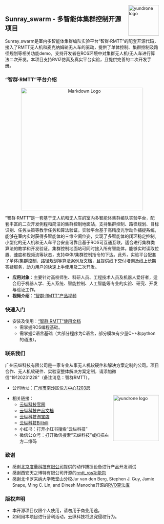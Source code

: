 <img src="https://pic1.imgdb.cn/item/67ceabf3066befcec6e26c76.png" alt="yundrone logo" align="right" height="100" />

## Sunray_swarm - 多智能体集群控制开源项目

Sunray_swarm是室内多智能体集群编队实验平台“智群·RMTT”的配套开源代码，接入了RMTT无人机和麦克纳姆轮无人车的驱动，提供了单体控制、集群控制及路径规划等相关功能demo，支持开发者在ROS环境中对集群无人机/无人车进行算法二次开发。本项目支持RVIZ仿真及真实平台实验，且提供完善的二次开发手册。

### “智群·RMTT”平台介绍

<div style="text-align:center">
  <img src="https://resource-wangsu.helplook.net/docker_production/5n3bi9/article/fBjfd8tA/678f41c58b3b2.png" alt="Markdown Logo" style="width:400px; height:auto;" />
</div>

“智群·RMTT”是一套基于无人机和无人车的室内多智能体集群编队实验平台，配套丰富的二次开发例程和简洁的集群控制地面站，支持集群控制、路径规划、目标识别、任务决策等教学任务和算法验证。实验平台基于高精度光学动作捕捉系统，能够在室内实时获得多智能体的三维空间位姿，实现了多智能体的闭环稳定控制。小型化的无人机和无人车平台安全可靠且基于ROS可互通互联，适合进行集群类算法的教学和开发验证。集群控制地面站可同时接入所有智能体，能够实时读取位置、速度和视频流等状态，支持单体/集群控制指令的下达。此外，实验平台配套了单体/集群控制、路径规划等算法案例及文档，且提供线下交付培训及线上长期答疑服务，助力用户的快速上手使用及二次开发。
- **应用对象**：主要针对高校师生、科研人员、工程技术人员及机器人爱好者，适合用于机器人学、无人系统、智能控制、人工智能等专业的实验、研究、开发与验证工作。
- **视频介绍**：[“智群·RMTT”产品视频](https://www.bilibili.com/video/BV1sw6mYEEJy/?share_source=copy_web&vd_source=0fc5f616d655707c69c3292e4afd541e)


### 快速入门
 - 安装及使用：[“智群·RMTT”使用文档](https://wiki.yundrone.cn/catalog/rmtt_doc)
    - 需掌握ROS编程基础。
    - 需掌握C语言基础（大部分程序为C语言，部分模块有少量C++和python的语法）。
    
### 联系我们
广州云纵科技有限公司是一家专业从事无人机软硬件和解决方案定制的公司。项目合作、无人机软硬件、实验室整体解决方案定制，请添加微信“19120231228”（备注消息：智群RMTT）。
- 公司地址：[广州市南沙区悦方中心1203房](https://map.baidu.com/poi/%E5%B9%BF%E5%B7%9E%E4%BA%91%E7%BA%B5%E7%A7%91%E6%8A%80%E6%9C%89%E9%99%90%E5%85%AC%E5%8F%B8/@12635819.79948515,2593492.005733868,19z?uid=32c1e91366ffdbb7ad045788&ugc_type=3&ugc_ver=1&device_ratio=1&compat=1&pcevaname=pc4.1&querytype=detailConInfo&da_src=shareurl)

<img src="https://cdn.yun.sooce.cn/6/53163/png/172973873083794134484fbe345a37638dc620eaf6e50.png?imageMogr2/thumbnail/80x&version=0" alt="yundrone logo" align="right" height="150" />

- 相关链接：
  - [云纵科技官网](http://www.yundrone.cn/index.html)
  - [云纵科技产品文档](https://wiki.yundrone.cn/)
  - [云纵科技淘宝店](https://5q239j0txjkacow9mk5tofi9dvxs6st.taobao.com/index.htm?spm=a1z10.1-c-s.w5002-25336597030.2.5c854fd4rOYblf)
  - [云纵科技Bilibili](https://space.bilibili.com/3546736714844413)
  - 小红书：打开小红书搜索“云纵科技”
  - 微信公众号：打开微信搜索“云纵科技”或扫描右方二维码




### 致谢
- 感谢[北京度量科技有限公司](https://www.nokov.com/)提供的动作捕捉设备进行产品开发测试
- 感谢西安天之博特有限公司开源的[rmtt_ros功能包](https://github.com/tianbot/rmtt_ros)
- 感谢北卡罗来纳大学教堂山分校Jur van den Berg, Stephen J. Guy, Jamie Snape, Ming C. Lin, and Dinesh Manocha开源的[RVO算法库](https://gamma.cs.unc.edu/RVO2/)

### 版权声明

 - 本开源项目仅限个人使用，请勿用于商业用途。
 - 如利用本项目进行营利活动，云纵科技将追究侵权行为。
